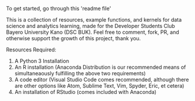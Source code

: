 To get started, go through this 'readme file'

This is a collection of resources, example functions, and kernels for data science and analytics learning, made for the Developer Students Club Bayero University Kano (DSC BUK). Feel free to comment, fork, PR, and otherwise support the growth of this project, thank you.


Resources Required:

1.  A Python 3 Installation
2.  An R installation
(Anaconda Distribution is our recommended means of simultaneaously fulfilling the above two requirements)
3.  A code editor (Visual Studio Code comes recommended, although there are other options like Atom, Sublime Text, Vim, Spyder, Eric, et cetera)
3.  An installation of RStudio (comes included with Anaconda)